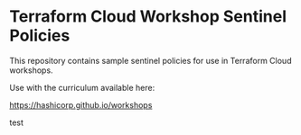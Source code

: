 # Terraform Cloud Workshop Sentinel Policies
This repository contains sample sentinel policies for use in Terraform Cloud workshops.

Use with the curriculum available here:

https://hashicorp.github.io/workshops

test